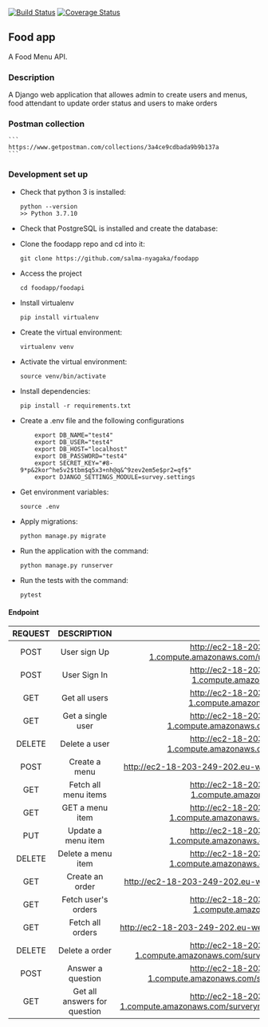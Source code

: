 [![Build Status](https://app.travis-ci.com/salma-nyagaka/foodapp.svg?branch=develop)](https://app.travis-ci.com/salma-nyagaka/foodapp)
[![Coverage Status](https://coveralls.io/repos/github/salma-nyagaka/foodapp/badge.svg?branch=develop)](https://coveralls.io/github/salma-nyagaka/foodapp?branch=develop)


## Food app
A Food Menu API.

### Description
A Django web application that allowes admin to create users and menus, food attendant to update order status and users to make orders

### Postman collection

    ```
    https://www.getpostman.com/collections/3a4ce9cdbada9b9b137a
    ```

### Development set up

-   Check that python 3 is installed:

    ```
    python --version
    >> Python 3.7.10
    ```

-   Check that PostgreSQL is installed and create the database:


-   Clone the foodapp repo and cd into it:

    ```
    git clone https://github.com/salma-nyagaka/foodapp
    ```

- Access the project

    ```
    cd foodapp/foodapi
    ```

- Install virtualenv

    ```
    pip install virtualenv
    ```

-   Create the virtual environment:

    ```
    virtualenv venv
    ```

-   Activate the virtual environment:

    ```
    source venv/bin/activate
    ```

-   Install dependencies:

    ```
    pip install -r requirements.txt 
    ```

-   Create a .env file and the following configurations

    ```
        export DB_NAME="test4"
        export DB_USER="test4"
        export DB_HOST="localhost"
        export DB_PASSWORD="test4"
        export SECRET_KEY="#8-9*p&2kor^he5v2$tbm$q5x3+nh@q&^9zev2em5e$pr2=qf$"
        export DJANGO_SETTINGS_MODULE=survey.settings

    ```

-   Get environment variables:

    ```
    source .env
    ```

-   Apply migrations:

    ```
    python manage.py migrate
    ```

-   Run the application with the command:

    ```
    python manage.py runserver 
    ```

-   Run the tests with the command:

    ```
    pytest
    ```

 #### Endpoint
| REQUEST | DESCRIPTION  | URL  |
| :-----: | :-: | :-: |
| POST | User sign Up|  http://ec2-18-203-249-202.eu-west-1.compute.amazonaws.com/users/register?is_admin=is_admin |
| POST | User Sign In|  http://ec2-18-203-249-202.eu-west-1.compute.amazonaws.com/users/login |
| GET | Get all users|  http://ec2-18-203-249-202.eu-west-1.compute.amazonaws.com/users/details|
| GET | Get a single user|  http://ec2-18-203-249-202.eu-west-1.compute.amazonaws.com/users/details/{{user_id}} |
| DELETE | Delete a user|  http://ec2-18-203-249-202.eu-west-1.compute.amazonaws.com/users/details/{{user_id}} |
| POST | Create a menu|  http://ec2-18-203-249-202.eu-west-1.compute.amazonaws.com/menu/ |
| GET | Fetch all menu items |  http://ec2-18-203-249-202.eu-west-1.compute.amazonaws.com/menu/items |
| GET | GET a menu item|  http://ec2-18-203-249-202.eu-west-1.compute.amazonaws.com/menu/item/{{menu_id}} |
| PUT | Update a menu item | http://ec2-18-203-249-202.eu-west-1.compute.amazonaws.com/menu/item/{{menu_id}} |
| DELETE | Delete a menu item|  http://ec2-18-203-249-202.eu-west-1.compute.amazonaws.com/menu/item/{{menu_id}} |
| GET | Create an order|  http://ec2-18-203-249-202.eu-west-1.compute.amazonaws.com/order/ |
| GET | Fetch user's orders |  http://ec2-18-203-249-202.eu-west-1.compute.amazonaws.com/order/user |
| GET | Fetch all orders | http://ec2-18-203-249-202.eu-west-1.compute.amazonaws.com/order/all |
| DELETE | Delete a order|  http://ec2-18-203-249-202.eu-west-1.compute.amazonaws.com/surverymanager/question/{{question_id}} |
| POST | Answer a question | http://ec2-18-203-249-202.eu-west-1.compute.amazonaws.com/surverymanager/question/answer/ |
| GET | Get all answers for question|  http://ec2-18-203-249-202.eu-west-1.compute.amazonaws.com/surverymanager/question/answer/{{question_id}} |
